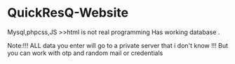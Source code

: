 # QuickResQ-Website
Mysql,phpcss,JS >>html is not real programming 
Has working database .


Note:!!! ALL data you enter will go to a private server that i don't know !!! But you can work with otp and random mail or credentials
